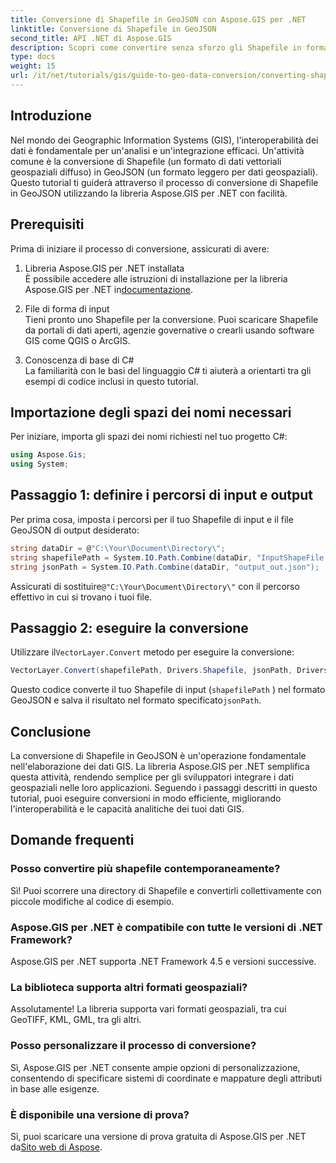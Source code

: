 ```yaml
---
title: Conversione di Shapefile in GeoJSON con Aspose.GIS per .NET
linktitle: Conversione di Shapefile in GeoJSON
second_title: API .NET di Aspose.GIS
description: Scopri come convertire senza sforzo gli Shapefile in formato GeoJSON utilizzando la potente libreria Aspose.GIS per .NET. Questo tutorial completo copre i prerequisiti essenziali, esempi di codice passo dopo passo.
type: docs
weight: 15
url: /it/net/tutorials/gis/guide-to-geo-data-conversion/converting-shapefile-to-geojson/
---
```

## Introduzione

Nel mondo dei Geographic Information Systems (GIS), l'interoperabilità dei dati è fondamentale per un'analisi e un'integrazione efficaci. Un'attività comune è la conversione di Shapefile (un formato di dati vettoriali geospaziali diffuso) in GeoJSON (un formato leggero per dati geospaziali). Questo tutorial ti guiderà attraverso il processo di conversione di Shapefile in GeoJSON utilizzando la libreria Aspose.GIS per .NET con facilità.

## Prerequisiti
Prima di iniziare il processo di conversione, assicurati di avere:

1. Libreria Aspose.GIS per .NET installata  
    È possibile accedere alle istruzioni di installazione per la libreria Aspose.GIS per .NET in[documentazione](https://reference.aspose.com/gis/net/).

2. File di forma di input  
   Tieni pronto uno Shapefile per la conversione. Puoi scaricare Shapefile da portali di dati aperti, agenzie governative o crearli usando software GIS come QGIS o ArcGIS.

3. Conoscenza di base di C#  
   La familiarità con le basi del linguaggio C# ti aiuterà a orientarti tra gli esempi di codice inclusi in questo tutorial.

## Importazione degli spazi dei nomi necessari
Per iniziare, importa gli spazi dei nomi richiesti nel tuo progetto C#:
```csharp
using Aspose.Gis;
using System;
```

## Passaggio 1: definire i percorsi di input e output
Per prima cosa, imposta i percorsi per il tuo Shapefile di input e il file GeoJSON di output desiderato:
```csharp
string dataDir = @"C:\Your\Document\Directory\";
string shapefilePath = System.IO.Path.Combine(dataDir, "InputShapeFile.shp");
string jsonPath = System.IO.Path.Combine(dataDir, "output_out.json");
```
 Assicurati di sostituire`@"C:\Your\Document\Directory\"` con il percorso effettivo in cui si trovano i tuoi file.

## Passaggio 2: eseguire la conversione
 Utilizzare il`VectorLayer.Convert` metodo per eseguire la conversione:
```csharp
VectorLayer.Convert(shapefilePath, Drivers.Shapefile, jsonPath, Drivers.GeoJson);
```
Questo codice converte il tuo Shapefile di input (`shapefilePath` ) nel formato GeoJSON e salva il risultato nel formato specificato`jsonPath`.

## Conclusione
La conversione di Shapefile in GeoJSON è un'operazione fondamentale nell'elaborazione dei dati GIS. La libreria Aspose.GIS per .NET semplifica questa attività, rendendo semplice per gli sviluppatori integrare i dati geospaziali nelle loro applicazioni. Seguendo i passaggi descritti in questo tutorial, puoi eseguire conversioni in modo efficiente, migliorando l'interoperabilità e le capacità analitiche dei tuoi dati GIS.

## Domande frequenti

### Posso convertire più shapefile contemporaneamente?
Sì! Puoi scorrere una directory di Shapefile e convertirli collettivamente con piccole modifiche al codice di esempio.

### Aspose.GIS per .NET è compatibile con tutte le versioni di .NET Framework?
Aspose.GIS per .NET supporta .NET Framework 4.5 e versioni successive.

### La biblioteca supporta altri formati geospaziali?
Assolutamente! La libreria supporta vari formati geospaziali, tra cui GeoTIFF, KML, GML, tra gli altri.

### Posso personalizzare il processo di conversione?
Sì, Aspose.GIS per .NET consente ampie opzioni di personalizzazione, consentendo di specificare sistemi di coordinate e mappature degli attributi in base alle esigenze.

### È disponibile una versione di prova?
 Sì, puoi scaricare una versione di prova gratuita di Aspose.GIS per .NET da[Sito web di Aspose](https://releases.aspose.com/).
